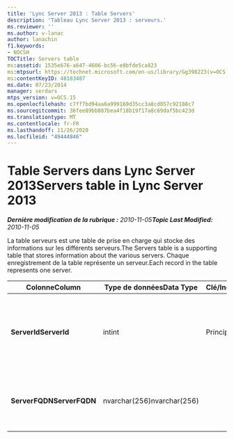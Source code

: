 ```yaml
---
title: 'Lync Server 2013 : Table Servers'
description: 'Tableau Lync Server 2013 : serveurs.'
ms.reviewer: ''
ms.author: v-lanac
author: lanachin
f1.keywords:
- NOCSH
TOCTitle: Servers table
ms:assetid: 1535e676-a647-4606-bc56-e8bfde5ca823
ms:mtpsurl: https://technet.microsoft.com/en-us/library/Gg398223(v=OCS.15)
ms:contentKeyID: 48183487
ms.date: 07/23/2014
manager: serdars
mtps_version: v=OCS.15
ms.openlocfilehash: c7ff7bd94aa6a999169d35cc3a8cd057c92188c7
ms.sourcegitcommit: 36fee89bb887bea4f18b19f17a8c69daf5bc423d
ms.translationtype: MT
ms.contentlocale: fr-FR
ms.lasthandoff: 11/26/2020
ms.locfileid: "49444846"
---
```

# <a name="servers-table-in-lync-server-2013"></a><span data-ttu-id="5e034-103">Table Servers dans Lync Server 2013</span><span class="sxs-lookup"><span data-stu-id="5e034-103">Servers table in Lync Server 2013</span></span>

<div data-xmlns="http://www.w3.org/1999/xhtml">

<div class="topic" data-xmlns="http://www.w3.org/1999/xhtml" data-msxsl="urn:schemas-microsoft-com:xslt" data-cs="https://msdn.microsoft.com/">

<div data-asp="https://msdn2.microsoft.com/asp">



</div>

<div id="mainSection">

<div id="mainBody"><span data-ttu-id="5e034-104">

<span> </span></span><span class="sxs-lookup"><span data-stu-id="5e034-104">

<span> </span></span></span>

<span data-ttu-id="5e034-105">_**Dernière modification de la rubrique :** 2010-11-05_</span><span class="sxs-lookup"><span data-stu-id="5e034-105">_**Topic Last Modified:** 2010-11-05_</span></span>

<span data-ttu-id="5e034-106">La table serveurs est une table de prise en charge qui stocke des informations sur les différents serveurs.</span><span class="sxs-lookup"><span data-stu-id="5e034-106">The Servers table is a supporting table that stores information about the various servers.</span></span> <span data-ttu-id="5e034-107">Chaque enregistrement de la table représente un serveur.</span><span class="sxs-lookup"><span data-stu-id="5e034-107">Each record in the table represents one server.</span></span>


<table>
<colgroup>
<col style="width: 25%" />
<col style="width: 25%" />
<col style="width: 25%" />
<col style="width: 25%" />
</colgroup>
<thead>
<tr class="header">
<th><span data-ttu-id="5e034-108">Colonne</span><span class="sxs-lookup"><span data-stu-id="5e034-108">Column</span></span></th>
<th><span data-ttu-id="5e034-109">Type de données</span><span class="sxs-lookup"><span data-stu-id="5e034-109">Data Type</span></span></th>
<th><span data-ttu-id="5e034-110">Clé/Index</span><span class="sxs-lookup"><span data-stu-id="5e034-110">Key/Index</span></span></th>
<th><span data-ttu-id="5e034-111">Détails</span><span class="sxs-lookup"><span data-stu-id="5e034-111">Details</span></span></th>
</tr>
</thead>
<tbody>
<tr class="odd">
<td><p><span data-ttu-id="5e034-112"><strong>ServerId</strong></span><span class="sxs-lookup"><span data-stu-id="5e034-112"><strong>ServerId</strong></span></span></p></td>
<td><p><span data-ttu-id="5e034-113">int</span><span class="sxs-lookup"><span data-stu-id="5e034-113">int</span></span></p></td>
<td><p><span data-ttu-id="5e034-114">Principal</span><span class="sxs-lookup"><span data-stu-id="5e034-114">Primary</span></span></p></td>
<td><p><span data-ttu-id="5e034-115">Numéro unique identifiant ce serveur.</span><span class="sxs-lookup"><span data-stu-id="5e034-115">Unique number identifying this server.</span></span></p></td>
</tr>
<tr class="even">
<td><p><span data-ttu-id="5e034-116"><strong>ServerFQDN</strong></span><span class="sxs-lookup"><span data-stu-id="5e034-116"><strong>ServerFQDN</strong></span></span></p></td>
<td><p><span data-ttu-id="5e034-117">nvarchar(256)</span><span class="sxs-lookup"><span data-stu-id="5e034-117">nvarchar(256)</span></span></p></td>
<td><p> </p></td>
<td><p><span data-ttu-id="5e034-118">Nom de domaine complet du serveur.</span><span class="sxs-lookup"><span data-stu-id="5e034-118">Server FQDN.</span></span></p></td>
</tr>
</tbody>
</table><span data-ttu-id="5e034-119">


</div>

<span> </span>

</div>

</div>

</span><span class="sxs-lookup"><span data-stu-id="5e034-119">


</div>

<span> </span>

</div>

</div>

</span></span></div>

